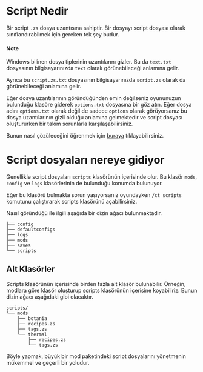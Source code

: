 # Script Nedir

Bir script `.zs` dosya uzantısına sahiptir. Bir dosyayı script dosyası olarak sınıflandırabilmek için gereken tek şey budur.

#### Note

Windows bilinen dosya tiplerinin uzantılarını gizler. Bu da `text.txt` dosyasının bilgisayarınızda `text` olarak görünebileceği anlamına gelir.

Ayrıca bu `script.zs.txt` dosyasının bilgisayarınızda `script.zs` olarak da görünebileceği anlamına gelir.

Eğer dosya uzantılarının göründüğünden emin değilseniz oyununuzun bulunduğu klasöre giderek `options.txt` dosyasına bir göz atın. Eğer dosya adını `options.txt` olarak değil de sadece `options` olarak görüyorsanız bu dosya uzantılarının gizli olduğu anlamına gelmektedir ve script dosyası oluştururken bir takım sorunlarla karşılaşabilirsiniz.

Bunun nasıl çözüleceğini öğrenmek için [ buraya](https://helpx.adobe.com/tr/x-productkb/global/show-hidden-files-folders-extensions.html) tıklayabilirsiniz.

# Script dosyaları nereye gidiyor

Genellikle script dosyaları `scripts` klasörünün içerisinde olur. Bu klasör `mods`, `config` ve `logs` klasörlerinin de bulunduğu konumda bulunuyor.

Eğer bu klasörü bulmakta sorun yaşıyorsanız oyundayken `/ct scripts` komutunu çalıştırarak scripts klasörünü açabilirsiniz.

Nasıl göründüğü ile ilgili aşağıda bir dizin ağacı bulunmaktadır.

```plaintext
├── config
├── defaultconfigs
├── logs
├── mods
├── saves
└── scripts
```

## Alt Klasörler

Scripts klasörünün içerisinde birden fazla alt klasör bulunabilir. Örneğin, modlara göre klasör oluşturup scripts klasörünün içerisine koyabiliriz. Bunun dizin ağacı aşağıdaki gibi olacaktır.

```plaintext
scripts/
└── mods
    ├── botania
    ├── recipes.zs
    ├── tags.zs
    └── thermal
        ├── recipes.zs
        └── tags.zs
```

Böyle yapmak, büyük bir mod paketindeki script dosyalarını yönetmenin mükemmel ve geçerli bir yoludur.

